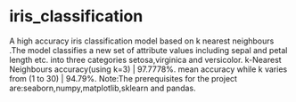 # iris_classification
A high accuracy iris classification model based on k nearest neighbours .The model classifies a new set of attribute values including sepal and petal length etc.  into three categories setosa,virginica and versicolor.
k-Nearest Neighbours accuracy(using k=3) | 97.7778%.
mean accuracy while k varies from (1 to 30) | 94.79%.
Note:The prerequisites for the project are:seaborn,numpy,matplotlib,sklearn and pandas.
